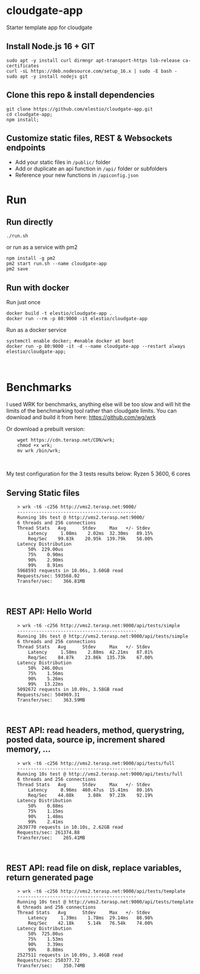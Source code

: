 # cloudgate-app
Starter template app for cloudgate
&nbsp;

## Install Node.js 16 + GIT
    sudo apt -y install curl dirmngr apt-transport-https lsb-release ca-certificates
    curl -sL https://deb.nodesource.com/setup_16.x | sudo -E bash -
    sudo apt -y install nodejs git


## Clone this repo & install dependencies

    git clone https://github.com/elestio/cloudgate-app.git
    cd cloudgate-app;
    npm install;

## Customize static files, REST & Websockets endpoints

- Add your static files in `/public/` folder
- Add or duplicate an api function in `/api/` folder or subfolders
- Reference your new functions in `/apiconfig.json`


# Run

## Run directly

    ./run.sh

or run as a service with pm2

    npm install -g pm2
    pm2 start run.sh --name cloudgate-app
    pm2 save

## Run with docker
Run just once

    docker build -t elestio/cloudgate-app .
    docker run --rm -p 80:9000 -it elestio/cloudgate-app

Run as a docker service

    systemctl enable docker; #enable docker at boot
    docker run -p 80:9000 -it -d --name cloudgate-app --restart always elestio/cloudgate-app;


&nbsp;
# Benchmarks

I used WRK for benchmarks, anything else will be too slow and will hit the limits of the benchmarking tool rather than cloudgate limits.
You can download and build it from here: https://github.com/wg/wrk

Or download a prebuilt version:

        wget https://cdn.terasp.net/CDN/wrk;
        chmod +x wrk;
        mv wrk /bin/wrk;

&nbsp;

My test configuration for the 3 tests results below: Ryzen 5 3600, 6 cores

## Serving Static files

        > wrk -t6 -c256 http://vms2.terasp.net:9000/
        --------------------------------------------
        Running 10s test @ http://vms2.terasp.net:9000/
        6 threads and 256 connections
        Thread Stats   Avg      Stdev     Max   +/- Stdev
            Latency     1.08ms    2.02ms  32.30ms   89.15%
            Req/Sec    99.83k    20.95k  139.79k    58.00%
        Latency Distribution
            50%  229.00us
            75%    0.90ms
            90%    2.90ms
            99%    8.91ms
        5968593 requests in 10.06s, 3.60GB read
        Requests/sec: 593568.02
        Transfer/sec:    366.81MB


&nbsp;
## REST API: Hello World

        > wrk -t6 -c256 http://vms2.terasp.net:9000/api/tests/simple
        --------------------------------------------
        Running 10s test @ http://vms2.terasp.net:9000/api/tests/simple
        6 threads and 256 connections
        Thread Stats   Avg      Stdev     Max   +/- Stdev
            Latency     1.58ms    2.88ms  42.21ms   87.81%
            Req/Sec    84.87k    23.86k  135.73k    67.00%
        Latency Distribution
            50%  246.00us
            75%    1.56ms
            90%    5.26ms
            99%   13.22ms
        5092672 requests in 10.09s, 3.58GB read
        Requests/sec: 504969.31
        Transfer/sec:    363.59MB


&nbsp;
## REST API: read headers, method, querystring, posted data, source ip, increment shared memory, ...

        > wrk -t6 -c256 http://vms2.terasp.net:9000/api/tests/full
        --------------------------------------------
        Running 10s test @ http://vms2.terasp.net:9000/api/tests/full
        6 threads and 256 connections
        Thread Stats   Avg      Stdev     Max   +/- Stdev
            Latency     0.96ms  460.47us  15.41ms   80.16%
            Req/Sec    44.08k     3.80k   97.23k    92.19%
        Latency Distribution
            50%    0.88ms
            75%    1.15ms
            90%    1.48ms
            99%    2.41ms
        2639770 requests in 10.10s, 2.62GB read
        Requests/sec: 261374.88
        Transfer/sec:    265.41MB

&nbsp;
## REST API: read file on disk, replace variables, return generated page

        > wrk -t6 -c256 http://vms2.terasp.net:9000/api/tests/template
        --------------------------------------------
        Running 10s test @ http://vms2.terasp.net:9000/api/tests/template
        6 threads and 256 connections
        Thread Stats   Avg      Stdev     Max   +/- Stdev
            Latency     1.39ms    1.78ms  29.14ms   88.98%
            Req/Sec    42.18k     5.14k   76.54k    74.00%
        Latency Distribution
            50%  725.00us
            75%    1.53ms
            90%    3.39ms
            99%    8.88ms
        2527511 requests in 10.09s, 3.46GB read
        Requests/sec: 250377.72
        Transfer/sec:    350.74MB    